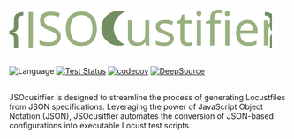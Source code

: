 <img src="docs/images/logo.svg" alt="logo">
<br/><br/>

![Language](https://img.shields.io/badge/python-3.11-blue)
[![Test Status](https://github.com/DendoD96/JSOcustifier/actions/workflows/workflow.yaml/badge.svg)](https://github.com/DendoD96/JSOcustifier/actions/workflows/workflow.yaml)
[![codecov](https://codecov.io/gh/DendoD96/JSOcustifier/graph/badge.svg?token=8L5XX1ZXTX)](https://codecov.io/gh/DendoD96/JSOcustifier)
[![DeepSource](https://app.deepsource.com/gh/DendoD96/JSOcustifier.svg/?label=active+issues&show_trend=true&token=yqYe2ej2qWwMHU-7_NEI2dqc)](https://app.deepsource.com/gh/DendoD96/JSOcustifier/)
<br/><br/>

JSOcusitfier is designed to streamline the process of generating Locustfiles from JSON specifications. Leveraging the power of JavaScript Object Notation (JSON), JSOcusitfier automates the conversion of JSON-based configurations into executable Locust test scripts.
